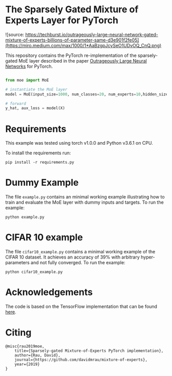 # The Sparsely Gated Mixture of Experts Layer for PyTorch



![source: https://techburst.io/outrageously-large-neural-network-gated-mixture-of-experts-billions-of-parameter-same-d3e901f2fe05](https://miro.medium.com/max/1000/1*AaBzgpJcySeO1UDvOQ_CnQ.png)


This repository contains the PyTorch re-implementation of the sparsely-gated MoE layer described in the paper [Outrageously Large Neural Networks](https://arxiv.org/abs/1701.06538) for PyTorch. 
```python

from moe import MoE

# instantiate the MoE layer
model = MoE(input_size=1000, num_classes=20, num_experts=10,hidden_size=66, k= 4, noisy_gating=True)

# forward
y_hat, aux_loss = model(X)


```






# Requirements
This example was tested using torch v1.0.0 and Python v3.6.1 on CPU.

To install the requirements run:

```pip install -r requirements.py```


# Dummy Example

The file ```example.py``` contains an minimal working example illustrating how to train and evaluate the MoE layer with dummy inputs and targets. To run the example:

```python example.py```

# CIFAR 10 example

The file ```cifar10_example.py``` contains a minimal working example of the CIFAR 10 dataset. It achieves an accuracy of 39% with arbitrary hyper-parameters and not fully converged. To run the example:

```python cifar10_example.py```


# Acknowledgements

The code is based on the TensorFlow implementation that can be found [here](https://github.com/tensorflow/tensor2tensor/blob/master/tensor2tensor/utils/expert_utils.py).


# Citing
```
@misc{rau2019moe,
    title={Sparsely-gated Mixture-of-Experts PyTorch implementation},
    author={Rau, David},
    journal={https://github.com/davidmrau/mixture-of-experts},
    year={2019}
}
```

